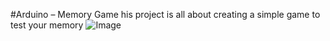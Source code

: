 #Arduino – Memory Game
his project is all about creating a simple game to test your memory
![Image](https://github.com/user-attachments/assets/f5e580a0-1210-4a84-bb40-c6c0d7e57742)

